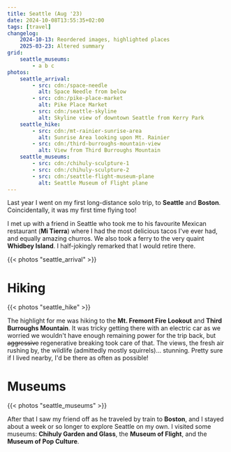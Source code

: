 ```yaml
---
title: Seattle (Aug '23)
date: 2024-10-08T13:55:35+02:00
tags: [travel]
changelog:
    2024-10-13: Reordered images, highlighted places
    2025-03-23: Altered summary
grid:
    seattle_museums:
        - a b c
photos:
    seattle_arrival:
        - src: cdn:/space-needle
          alt: Space Needle from below
        - src: cdn:/pike-place-market
          alt: Pike Place Market
        - src: cdn:/seattle-skyline
          alt: Skyline view of downtown Seattle from Kerry Park
    seattle_hike:
        - src: cdn:/mt-rainier-sunrise-area
          alt: Sunrise Area looking upon Mt. Rainier
        - src: cdn:/third-burroughs-mountain-view
          alt: View from Third Burroughs Mountain
    seattle_museums:
        - src: cdn:/chihuly-sculpture-1
        - src: cdn:/chihuly-sculpture-2
        - src: cdn:/seattle-flight-museum-plane
          alt: Seattle Museum of Flight plane
---
```


Last year I went on my first long-distance solo trip, to **Seattle** and **Boston**.
Coincidentally, it was my first time flying too!

I met up with a friend in Seattle who took me to his favourite Mexican restaurant (**Mi Tierra**)
where I had the most delicious tacos I've ever had, and equally amazing churros. We also took
a ferry to the very quaint **Whidbey Island**. I half-jokingly remarked that I would retire there.

{{< photos "seattle_arrival" >}}

# Hiking
{{< photos "seattle_hike" >}}

The highlight for me was hiking to the **Mt. Fremont Fire Lookout** and **Third Burroughs Mountain**.
It was tricky getting there with an electric car as we worried we wouldn't have enough remaining
power for the trip back, but ~~aggressive~~ regenerative breaking took care of that. The views,
the fresh air rushing by, the wildlife (admittedly mostly squirrels)… stunning. Pretty sure if I
lived nearby, I'd be there as often as possible!

# Museums
{{< photos "seattle_museums" >}}

After that I saw my friend off as he traveled by train to **Boston**, and I stayed about a week
or so longer to explore Seattle on my own. I visited some museums: **Chihuly Garden and Glass**,
the **Museum of Flight**, and the **Museum of Pop Culture**.
